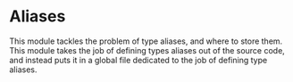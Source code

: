 # Aliases
This module tackles the problem of type aliases, and where to store them. This module takes the job of defining types aliases out of the source code, and instead puts it in a global file dedicated to the job of defining type aliases.